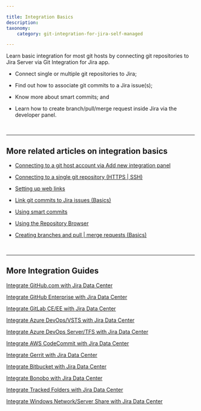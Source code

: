 ```yaml
---

title: Integration Basics
description:
taxonomy:
    category: git-integration-for-jira-self-managed

---
```


Learn basic integration for most git hosts by connecting git repositories to Jira Server via Git Integration for Jira app.

*   Connect single or multiple git repositories to Jira;

*   Find out how to associate git commits to a Jira issue(s);

*   Know more about smart commits; and

*   Learn how to create branch/pull/merge request inside Jira via the developer panel.

<br>

* * *

## More related articles on integration basics

*    [Connecting to a git host account via Add new integration panel](/git-integration-for-jira-self-managed/using-the-add-new-integration-wizard/)

*    [Connecting to a single git repository (HTTPS | SSH)](/git-integration-for-jira-self-managed/connecting-to-a-single-git-repository-http-https/)

*    [Setting up web links](/git-integration-for-jira-self-managed/setting-up-web-links)

*    [Link git commits to Jira issues (Basics)](/git-integration-for-jira-self-managed/setting-up-web-linking/)

*    [Using smart commits](/git-integration-for-jira-self-managed/using-smart-commits/)

*    [Using the Repository Browser](/git-integration-for-jira-self-managed/using-smart-commits/)

*    [Creating branches and pull | merge requests (Basics)](/git-integration-for-jira-self-managed/creating-branches-and-pull-merge-requests-basics/)

<br>

* * *

## More Integration Guides

 [Integrate GitHub.com with Jira Data Center](/git-integration-for-jira-self-managed/github/)

 [Integrate GitHub Enterprise with Jira Data Center](/git-integration-for-jira-self-managed/github-enterprise-server/)

 [Integrate GitLab CE/EE with Jira Data Center](/git-integration-for-jira-self-managed/gitlab-ce-ee/)

 [Integrate Azure DevOps/VSTS with Jira Data Center](/git-integration-for-jira-self-managed/azure-devops-visual-studio-team-services-vsts/)

 [Integrate Azure DevOps Server/TFS with Jira Data Center](/git-integration-for-jira-self-managed/azure-devops-server-team-foundation-services-tfs/)

 [Integrate AWS CodeCommit with Jira Data Center](/git-integration-for-jira-self-managed/aws-codecommit/)

 [Integrate Gerrit with Jira Data Center](/git-integration-for-jira-self-managed/Gerrit)

 [Integrate Bitbucket with Jira Data Center](/git-integration-for-jira-self-managed/Bitbucket-Server)

 [Integrate Bonobo with Jira Data Center](/git-integration-for-jira-self-managed/Bonobo)

 [Integrate Tracked Folders with Jira Data Center](/git-integration-for-jira-self-managed/Tracked-Folders)

 [Integrate Windows Network/Server Share with Jira Data Center](/git-integration-for-jira-self-managed/windows-network-server-share/)

